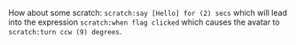 How about some scratch: `scratch:say [Hello] for (2) secs` which will lead into the expression `scratch:when flag clicked` which causes the avatar to `scratch:turn ccw (9) degrees`.
